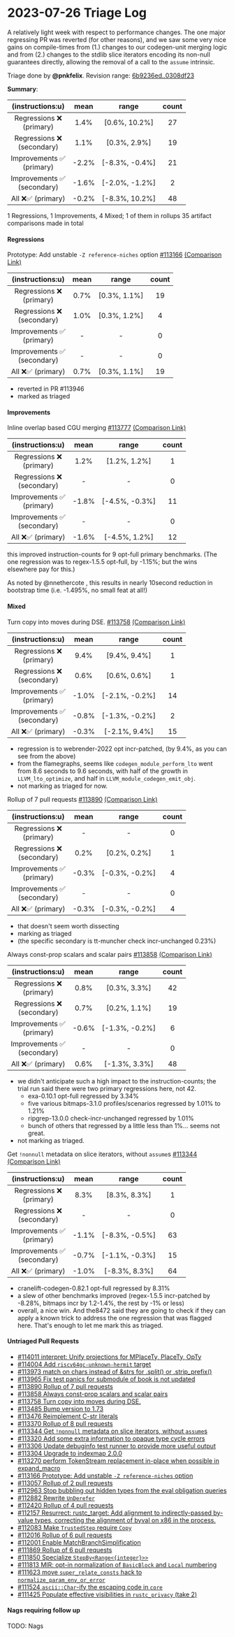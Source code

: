 # 2023-07-26 Triage Log

A relatively light week with respect to performance changes. The one major
regressing PR was reverted (for other reasons), and we saw some very nice gains
on compile-times from (1.) changes to our codegen-unit merging logic and from
(2.) changes to the stdlib slice iterators encoding its non-null guarantees
directly, allowing the removal of a call to the `assume` intrinsic.

Triage done by **@pnkfelix**.
Revision range: [6b9236ed..0308df23](https://perf.rust-lang.org/?start=6b9236ed5a58879969ddcf4c35a6a24f6260e979&end=0308df23e621e783e31a27ca5beaa01b9df60d4a&absolute=false&stat=instructions%3Au)

**Summary**:

| (instructions:u)                   | mean  | range          | count |
|:----------------------------------:|:-----:|:--------------:|:-----:|
| Regressions ❌ <br /> (primary)    | 1.4%  | [0.6%, 10.2%]  | 27    |
| Regressions ❌ <br /> (secondary)  | 1.1%  | [0.3%, 2.9%]   | 19    |
| Improvements ✅ <br /> (primary)   | -2.2% | [-8.3%, -0.4%] | 21    |
| Improvements ✅ <br /> (secondary) | -1.6% | [-2.0%, -1.2%] | 2     |
| All ❌✅ (primary)                 | -0.2% | [-8.3%, 10.2%] | 48    |


1 Regressions, 1 Improvements, 4 Mixed; 1 of them in rollups
35 artifact comparisons made in total

#### Regressions

Prototype: Add unstable `-Z reference-niches` option [#113166](https://github.com/rust-lang/rust/pull/113166) [(Comparison Link)](https://perf.rust-lang.org/compare.html?start=1e6c09a803fd543a98bfbe1624d697a55300a786&end=557359f92512ca88b62a602ebda291f17a953002&stat=instructions:u)

| (instructions:u)                   | mean | range        | count |
|:----------------------------------:|:----:|:------------:|:-----:|
| Regressions ❌ <br /> (primary)    | 0.7% | [0.3%, 1.1%] | 19    |
| Regressions ❌ <br /> (secondary)  | 1.0% | [0.3%, 1.2%] | 4     |
| Improvements ✅ <br /> (primary)   | -    | -            | 0     |
| Improvements ✅ <br /> (secondary) | -    | -            | 0     |
| All ❌✅ (primary)                 | 0.7% | [0.3%, 1.1%] | 19    |

* reverted in PR #113946
* marked as triaged

#### Improvements

Inline overlap based CGU merging [#113777](https://github.com/rust-lang/rust/pull/113777) [(Comparison Link)](https://perf.rust-lang.org/compare.html?start=903e279f468590fa3425f8aff7f3d61a5a873dbb&end=0d6a9b2bf7f823ed563ca3a75392ba9bf9ff1566&stat=instructions:u)

| (instructions:u)                   | mean  | range          | count |
|:----------------------------------:|:-----:|:--------------:|:-----:|
| Regressions ❌ <br /> (primary)    | 1.2%  | [1.2%, 1.2%]   | 1     |
| Regressions ❌ <br /> (secondary)  | -     | -              | 0     |
| Improvements ✅ <br /> (primary)   | -1.8% | [-4.5%, -0.3%] | 11    |
| Improvements ✅ <br /> (secondary) | -     | -              | 0     |
| All ❌✅ (primary)                 | -1.6% | [-4.5%, 1.2%]  | 12    |

this improved instruction-counts for 9 opt-full primary benchmarks. (The one regression was to regex-1.5.5 opt-full, by -1.15%; but the wins elsewhere pay for this.)

As noted by @nnethercote , this results in nearly 10second reduction in bootstrap time (i.e. -1.495%, no small feat at all!)

#### Mixed

Turn copy into moves during DSE. [#113758](https://github.com/rust-lang/rust/pull/113758) [(Comparison Link)](https://perf.rust-lang.org/compare.html?start=6b53175b5d8558b69f5f46ce969fe42fb457e01b&end=06a53ddc0bd3a50f9bcf2f7c373011dc7869f59f&stat=instructions:u)

| (instructions:u)                   | mean  | range          | count |
|:----------------------------------:|:-----:|:--------------:|:-----:|
| Regressions ❌ <br /> (primary)    | 9.4%  | [9.4%, 9.4%]   | 1     |
| Regressions ❌ <br /> (secondary)  | 0.6%  | [0.6%, 0.6%]   | 1     |
| Improvements ✅ <br /> (primary)   | -1.0% | [-2.1%, -0.2%] | 14    |
| Improvements ✅ <br /> (secondary) | -0.8% | [-1.3%, -0.2%] | 2     |
| All ❌✅ (primary)                 | -0.3% | [-2.1%, 9.4%]  | 15    |

* regression is to webrender-2022 opt incr-patched, (by 9.4%, as you can see from the above)
* from the flamegraphs, seems like `codegen_module_perform_lto` went from 8.6 seconds to 9.6 seconds, with half of the growth in `LLVM_lto_optimize`, and half in `LLVM_module_codegen_emit_obj`.
* not marking as triaged for now.

Rollup of 7 pull requests [#113890](https://github.com/rust-lang/rust/pull/113890) [(Comparison Link)](https://perf.rust-lang.org/compare.html?start=06a53ddc0bd3a50f9bcf2f7c373011dc7869f59f&end=092e4f46be168ab24d53e4141086b2cf04822b8e&stat=instructions:u)

| (instructions:u)                   | mean  | range          | count |
|:----------------------------------:|:-----:|:--------------:|:-----:|
| Regressions ❌ <br /> (primary)    | -     | -              | 0     |
| Regressions ❌ <br /> (secondary)  | 0.2%  | [0.2%, 0.2%]   | 1     |
| Improvements ✅ <br /> (primary)   | -0.3% | [-0.3%, -0.2%] | 4     |
| Improvements ✅ <br /> (secondary) | -     | -              | 0     |
| All ❌✅ (primary)                 | -0.3% | [-0.3%, -0.2%] | 4     |

* that doesn't seem worth dissecting
* marking as triaged
* (the specific secondary is tt-muncher check incr-unchanged 0.23%)

Always const-prop scalars and scalar pairs [#113858](https://github.com/rust-lang/rust/pull/113858) [(Comparison Link)](https://perf.rust-lang.org/compare.html?start=399b068235ceea440540539b3bfd1aeb82214a28&end=e2a7ba2771a70439cd546fdae676abe11dacf6f9&stat=instructions:u)

| (instructions:u)                   | mean  | range          | count |
|:----------------------------------:|:-----:|:--------------:|:-----:|
| Regressions ❌ <br /> (primary)    | 0.8%  | [0.3%, 3.3%]   | 42    |
| Regressions ❌ <br /> (secondary)  | 0.7%  | [0.2%, 1.1%]   | 19    |
| Improvements ✅ <br /> (primary)   | -0.6% | [-1.3%, -0.2%] | 6     |
| Improvements ✅ <br /> (secondary) | -     | -              | 0     |
| All ❌✅ (primary)                 | 0.6%  | [-1.3%, 3.3%]  | 48    |

* we didn't anticipate such a high impact to the instruction-counts; the trial run said there were two primary regressions here, not 42.
    * exa-0.10.1 opt-full regressed by 3.34%
    * five various bitmaps-3.1.0 profiles/scenarios regressed by 1.01% to 1.21%
    * ripgrep-13.0.0 check-incr-unchanged regressed by 1.01%
    * bunch of others that regressed by a little less than 1%... seems not great.
* not marking as triaged.

Get `!nonnull` metadata on slice iterators, without `assume`s [#113344](https://github.com/rust-lang/rust/pull/113344) [(Comparison Link)](https://perf.rust-lang.org/compare.html?start=e2a7ba2771a70439cd546fdae676abe11dacf6f9&end=c720a9cd1280d24838d0f649538dcd0e4352692c&stat=instructions:u)

| (instructions:u)                   | mean  | range          | count |
|:----------------------------------:|:-----:|:--------------:|:-----:|
| Regressions ❌ <br /> (primary)    | 8.3%  | [8.3%, 8.3%]   | 1     |
| Regressions ❌ <br /> (secondary)  | -     | -              | 0     |
| Improvements ✅ <br /> (primary)   | -1.1% | [-8.3%, -0.5%] | 63    |
| Improvements ✅ <br /> (secondary) | -0.7% | [-1.1%, -0.3%] | 15    |
| All ❌✅ (primary)                 | -1.0% | [-8.3%, 8.3%]  | 64    |

* cranelift-codegen-0.82.1 opt-full regressed by 8.31%
* a slew of other benchmarks improved (regex-1.5.5 incr-patched by -8.28%, bitmaps incr by 1.2-1.4%, the rest by -1% or less)
* overall, a nice win. And the8472 said they are going to check if they can apply a known trick to address the one regression that was flagged here. That's enough to let me mark this as triaged.


#### Untriaged Pull Requests

- [#114011 interpret: Unify projections for MPlaceTy, PlaceTy, OpTy](https://github.com/rust-lang/rust/pull/114011)
- [#114004 Add `riscv64gc-unknown-hermit` target](https://github.com/rust-lang/rust/pull/114004)
- [#113973 match on chars instead of &strs for .split() or .strip_prefix()](https://github.com/rust-lang/rust/pull/113973)
- [#113965 Fix test panics for submodule of book is not updated](https://github.com/rust-lang/rust/pull/113965)
- [#113890 Rollup of 7 pull requests](https://github.com/rust-lang/rust/pull/113890)
- [#113858 Always const-prop scalars and scalar pairs](https://github.com/rust-lang/rust/pull/113858)
- [#113758 Turn copy into moves during DSE.](https://github.com/rust-lang/rust/pull/113758)
- [#113485 Bump version to 1.73](https://github.com/rust-lang/rust/pull/113485)
- [#113476 Reimplement C-str literals](https://github.com/rust-lang/rust/pull/113476)
- [#113370 Rollup of 8 pull requests](https://github.com/rust-lang/rust/pull/113370)
- [#113344 Get `!nonnull` metadata on slice iterators, without `assume`s](https://github.com/rust-lang/rust/pull/113344)
- [#113320 Add some extra information to opaque type cycle errors](https://github.com/rust-lang/rust/pull/113320)
- [#113306 Update debuginfo test runner to provide more useful output](https://github.com/rust-lang/rust/pull/113306)
- [#113304 Upgrade to indexmap 2.0.0](https://github.com/rust-lang/rust/pull/113304)
- [#113270 perform TokenStream replacement in-place when possible in expand_macro](https://github.com/rust-lang/rust/pull/113270)
- [#113166 Prototype: Add unstable `-Z reference-niches` option](https://github.com/rust-lang/rust/pull/113166)
- [#113057 Rollup of 2 pull requests](https://github.com/rust-lang/rust/pull/113057)
- [#112963 Stop bubbling out hidden types from the eval obligation queries](https://github.com/rust-lang/rust/pull/112963)
- [#112882 Rewrite `UnDerefer`](https://github.com/rust-lang/rust/pull/112882)
- [#112420 Rollup of 4 pull requests](https://github.com/rust-lang/rust/pull/112420)
- [#112157 Resurrect: rustc_target: Add alignment to indirectly-passed by-value types, correcting the alignment of byval on x86 in the process.](https://github.com/rust-lang/rust/pull/112157)
- [#112083 Make `TrustedStep` require `Copy`](https://github.com/rust-lang/rust/pull/112083)
- [#112016 Rollup of 6 pull requests](https://github.com/rust-lang/rust/pull/112016)
- [#112001 Enable MatchBranchSimplification](https://github.com/rust-lang/rust/pull/112001)
- [#111869 Rollup of 6 pull requests](https://github.com/rust-lang/rust/pull/111869)
- [#111850 Specialize `StepBy<Range<{integer}>>`](https://github.com/rust-lang/rust/pull/111850)
- [#111813 MIR: opt-in normalization of `BasicBlock` and `Local` numbering](https://github.com/rust-lang/rust/pull/111813)
- [#111623 move `super_relate_consts` hack to `normalize_param_env_or_error`](https://github.com/rust-lang/rust/pull/111623)
- [#111524 `ascii::Char`-ify the escaping code in `core`](https://github.com/rust-lang/rust/pull/111524)
- [#111425 Populate effective visibilities in `rustc_privacy` (take 2)](https://github.com/rust-lang/rust/pull/111425)

#### Nags requiring follow up

TODO: Nags

